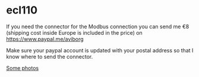 # ecl110

If you need the connector for the Modbus connection you can send me €8 (shipping cost inside Europe is included in the price) on https://www.paypal.me/aviborg


Make sure your paypal account is updated with your postal address so that I know where to send the connector.

[Some photos](https://photos.app.goo.gl/UHPFnWeBQ5qCrrUs7)
